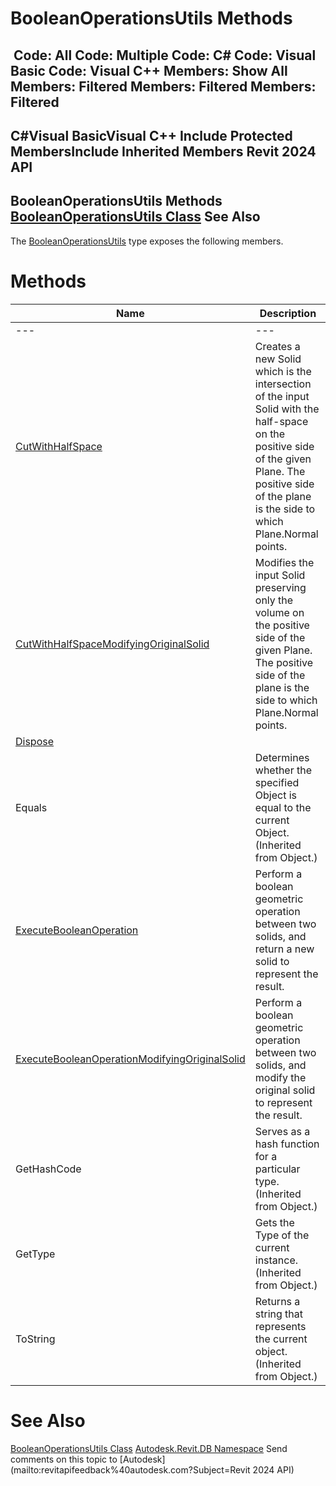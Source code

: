 # BooleanOperationsUtils Methods

﻿
 Code: All Code: Multiple Code: C# Code: Visual Basic Code: Visual C++  Members: Show All Members: Filtered Members: Filtered Members: Filtered   
---  
C#Visual BasicVisual C++
Include Protected MembersInclude Inherited Members
Revit 2024 API  
---  
BooleanOperationsUtils Methods  
[BooleanOperationsUtils Class](a7be98f3-9e8a-ee51-f46c-2479cb72c598.md "BooleanOperationsUtils Class") See Also  
---  
The [BooleanOperationsUtils](a7be98f3-9e8a-ee51-f46c-2479cb72c598.md "BooleanOperationsUtils Class") type exposes the following members.
# Methods
| Name | Description |
| --- | --- |
| --- | --- | --- |
| [CutWithHalfSpace](cbde1739-3680-4f2a-8215-a48fd08dcb5c.md "CutWithHalfSpace Method") | Creates a new Solid which is the intersection of the input Solid with the half-space on the positive side of the given Plane. The positive side of the plane is the side to which Plane.Normal points. |
| [CutWithHalfSpaceModifyingOriginalSolid](ba309158-59c7-465a-1d50-985cf74b3918.md "CutWithHalfSpaceModifyingOriginalSolid Method") | Modifies the input Solid preserving only the volume on the positive side of the given Plane. The positive side of the plane is the side to which Plane.Normal points. |
| [Dispose](6fa59aa5-9b3b-7e5d-338b-8dbbb8847e4a.md "Dispose Method") |
| Equals | Determines whether the specified Object is equal to the current Object. (Inherited from Object.) |
| [ExecuteBooleanOperation](89cb7975-cc76-65ba-b996-bcb78d12161a.md "ExecuteBooleanOperation Method") | Perform a boolean geometric operation between two solids, and return a new solid to represent the result. |
| [ExecuteBooleanOperationModifyingOriginalSolid](17966565-84c8-9dc3-dc0d-62cb6c896624.md "ExecuteBooleanOperationModifyingOriginalSolid Method") | Perform a boolean geometric operation between two solids, and modify the original solid to represent the result. |
| GetHashCode | Serves as a hash function for a particular type.  (Inherited from Object.) |
| GetType | Gets the Type of the current instance. (Inherited from Object.) |
| ToString | Returns a string that represents the current object. (Inherited from Object.) |

# See Also
[BooleanOperationsUtils Class](a7be98f3-9e8a-ee51-f46c-2479cb72c598.md "BooleanOperationsUtils Class")
[Autodesk.Revit.DB Namespace](87546ba7-461b-c646-cbb1-2cb8f5bff8b2.md "Autodesk.Revit.DB Namespace")
Send comments on this topic to [Autodesk](mailto:revitapifeedback%40autodesk.com?Subject=Revit 2024 API)